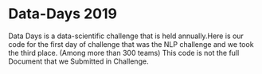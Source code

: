 # Data-Days 2019

Data Days is a data-scientific challenge that is held annually.Here is our code for the first day of challenge that was the NLP challenge and we took the third place. (Among more than 300 teams)
This code is not the full Document that we Submitted in Challenge.
